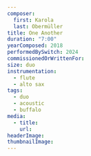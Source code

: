 ```yaml
---
composer:
  first: Karola
  last: Obermüller
title: One Another
duration: "7:00"
yearComposed: 2018
performedBySwitch: 2024
commissionedOrWrittenFor:
size: duo
instrumentation:
  - flute
  - alto sax
tags:
  - duo
  - acoustic
  - buffalo
media:
  - title:
    url:
headerImage: 
thumbnailImage: 
---
```


